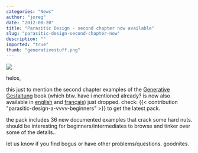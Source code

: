 ```yaml
---
categories: "News"
author: "joreg"
date: "2012-08-20"
title: "Parasitic Design - second chapter now available"
slug: "parasitic-design-second-chapter-now"
description: ""
imported: "true"
thumb: "generativestuff.png"
---
```



![](generativestuff.png) 

helos,

this just to mention the second chapter examples of the [Generative Gestaltung](http://generativegestaltung.de/) book (which btw. have i mentioned already? is now also available in [english](http://www.amazon.com/Generative-Design-Visualize-Program-Processing/dp/1616890770/ref=sr_1_1?s=books&ie=UTF8&qid=1345550558&sr=1-1&keywords=generative+design) and [français](http://www.amazon.fr/Design-g%C3%A9n%C3%A9ratif-Concevoir-programmer-visualiser/dp/2350172155/ref=sr_1_2?ie=UTF8&qid=1345550741&sr=8-2)) just dropped. check: {{< contribution "parasitic-design-a-vvvv-beginners" >}} to get the latest pack.

the pack includes 36 new documented examples that crack some hard nuts. should be interesting for beginners/intermediates to browse and tinker over some of the details..

let us know if you find bogus or have other problems/questions.
goodnites.





